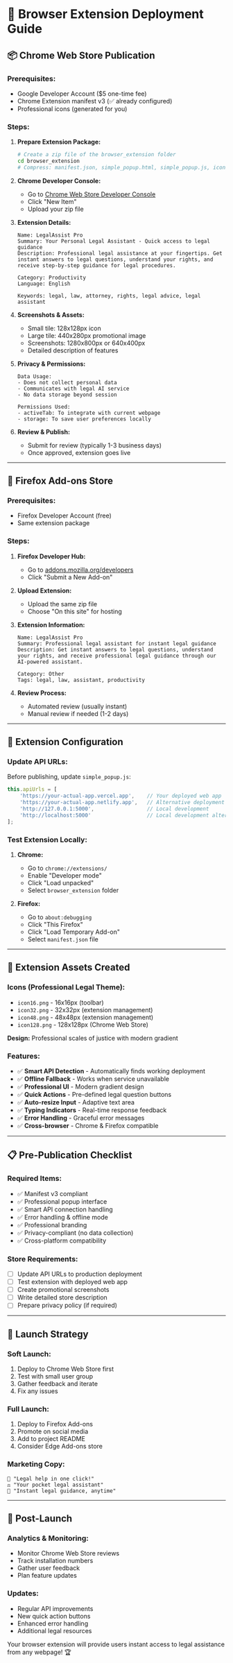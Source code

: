 # 🧩 Browser Extension Deployment Guide

## 📦 Chrome Web Store Publication

### Prerequisites:
- Google Developer Account ($5 one-time fee)
- Chrome Extension manifest v3 (✅ already configured)
- Professional icons (generated for you)

### Steps:

1. **Prepare Extension Package:**
   ```bash
   # Create a zip file of the browser_extension folder
   cd browser_extension
   # Compress: manifest.json, simple_popup.html, simple_popup.js, icons/
   ```

2. **Chrome Developer Console:**
   - Go to [Chrome Web Store Developer Console](https://chrome.google.com/webstore/devconsole)
   - Click "New Item"
   - Upload your zip file

3. **Extension Details:**
   ```
   Name: LegalAssist Pro
   Summary: Your Personal Legal Assistant - Quick access to legal guidance
   Description: Professional legal assistance at your fingertips. Get instant answers to legal questions, understand your rights, and receive step-by-step guidance for legal procedures.
   
   Category: Productivity
   Language: English
   
   Keywords: legal, law, attorney, rights, legal advice, legal assistant
   ```

4. **Screenshots & Assets:**
   - Small tile: 128x128px icon
   - Large tile: 440x280px promotional image
   - Screenshots: 1280x800px or 640x400px
   - Detailed description of features

5. **Privacy & Permissions:**
   ```
   Data Usage:
   - Does not collect personal data
   - Communicates with legal AI service
   - No data storage beyond session
   
   Permissions Used:
   - activeTab: To integrate with current webpage
   - storage: To save user preferences locally
   ```

6. **Review & Publish:**
   - Submit for review (typically 1-3 business days)
   - Once approved, extension goes live

---

## 🦊 Firefox Add-ons Store

### Prerequisites:
- Firefox Developer Account (free)
- Same extension package

### Steps:

1. **Firefox Developer Hub:**
   - Go to [addons.mozilla.org/developers](https://addons.mozilla.org/developers)
   - Click "Submit a New Add-on"

2. **Upload Extension:**
   - Upload the same zip file
   - Choose "On this site" for hosting

3. **Extension Information:**
   ```
   Name: LegalAssist Pro
   Summary: Professional legal assistant for instant legal guidance
   Description: Get instant answers to legal questions, understand your rights, and receive professional legal guidance through our AI-powered assistant.
   
   Category: Other
   Tags: legal, law, assistant, productivity
   ```

4. **Review Process:**
   - Automated review (usually instant)
   - Manual review if needed (1-2 days)

---

## 🔧 Extension Configuration

### Update API URLs:
Before publishing, update `simple_popup.js`:

```javascript
this.apiUrls = [
    'https://your-actual-app.vercel.app',    // Your deployed web app
    'https://your-actual-app.netlify.app',   // Alternative deployment
    'http://127.0.0.1:5000',                 // Local development
    'http://localhost:5000'                  // Local development alternate
];
```

### Test Extension Locally:

1. **Chrome:**
   - Go to `chrome://extensions/`
   - Enable "Developer mode"
   - Click "Load unpacked"
   - Select `browser_extension` folder

2. **Firefox:**
   - Go to `about:debugging`
   - Click "This Firefox"
   - Click "Load Temporary Add-on"
   - Select `manifest.json` file

---

## 🎨 Extension Assets Created

### Icons (Professional Legal Theme):
- `icon16.png` - 16x16px (toolbar)
- `icon32.png` - 32x32px (extension management)
- `icon48.png` - 48x48px (extension management)
- `icon128.png` - 128x128px (Chrome Web Store)

**Design:** Professional scales of justice with modern gradient

### Features:
- ✅ **Smart API Detection** - Automatically finds working deployment
- ✅ **Offline Fallback** - Works when service unavailable
- ✅ **Professional UI** - Modern gradient design
- ✅ **Quick Actions** - Pre-defined legal question buttons
- ✅ **Auto-resize Input** - Adaptive text area
- ✅ **Typing Indicators** - Real-time response feedback
- ✅ **Error Handling** - Graceful error messages
- ✅ **Cross-browser** - Chrome & Firefox compatible

---

## 📋 Pre-Publication Checklist

### Required Items:
- ✅ Manifest v3 compliant
- ✅ Professional popup interface
- ✅ Smart API connection handling
- ✅ Error handling & offline mode
- ✅ Professional branding
- ✅ Privacy-compliant (no data collection)
- ✅ Cross-platform compatibility

### Store Requirements:
- [ ] Update API URLs to production deployment
- [ ] Test extension with deployed web app
- [ ] Create promotional screenshots
- [ ] Write detailed store description
- [ ] Prepare privacy policy (if required)

---

## 🚀 Launch Strategy

### Soft Launch:
1. Deploy to Chrome Web Store first
2. Test with small user group
3. Gather feedback and iterate
4. Fix any issues

### Full Launch:
1. Deploy to Firefox Add-ons
2. Promote on social media
3. Add to project README
4. Consider Edge Add-ons store

### Marketing Copy:
```
🎯 "Legal help in one click!"
⚖️ "Your pocket legal assistant"
🚀 "Instant legal guidance, anytime"
```

---

## 🎉 Post-Launch

### Analytics & Monitoring:
- Monitor Chrome Web Store reviews
- Track installation numbers
- Gather user feedback
- Plan feature updates

### Updates:
- Regular API improvements
- New quick action buttons
- Enhanced error handling
- Additional legal resources

Your browser extension will provide users instant access to legal assistance from any webpage! 🏆